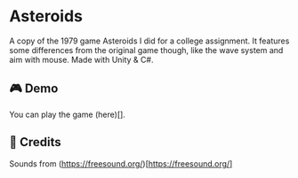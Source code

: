 # Asteroids

A copy of the 1979 game Asteroids I did for a college assignment. It features some differences from the original game though, like the wave system and aim with mouse.
Made with Unity & C#.

## 🎮 Demo
You can play the game (here)[].

## 📜 Credits
Sounds from (https://freesound.org/)[https://freesound.org/]
